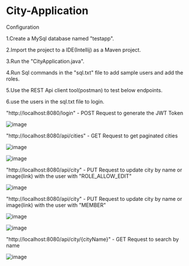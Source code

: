 # City-Application
Configuration

1.Create a MySql database named "testapp".

2.Import the project to a IDE(Intellij) as a Maven project.

3.Run the "CityApplication.java".

4.Run Sql commands in the "sql.txt" file to add sample users and add the roles.

5.Use the REST Api client tool(postman) to test below endpoints.

6.use the users in the sql.txt file to login.

"http://localhost:8080/login" - POST Request to generate the JWT Token

![image](https://user-images.githubusercontent.com/23737031/215235556-a3169e44-029d-4ed6-9de7-3ada41c6738e.png)

"http://localhost:8080/api/cities" - GET Request to get paginated cities

![image](https://user-images.githubusercontent.com/23737031/215235807-c61e5af1-a0ba-4528-9d07-dd94b01f9d1f.png)

![image](https://user-images.githubusercontent.com/23737031/215235881-82a0435e-974e-47ad-96e3-cf9d99ef416e.png)

"http://localhost:8080/api/city" - PUT Request to update city by name or image(link) with the user with "ROLE_ALLOW_EDIT"

![image](https://user-images.githubusercontent.com/23737031/215236328-08828525-3850-4e56-b5a1-1bd1804958d2.png)

"http://localhost:8080/api/city" - PUT Request to update city by name or image(link) with the user with "MEMBER"

![image](https://user-images.githubusercontent.com/23737031/215236901-21f21898-e60c-48cf-93e7-2a63d4107917.png)

![image](https://user-images.githubusercontent.com/23737031/215237412-fa254ae1-c143-4fb3-ac99-fcd5f08ed4c5.png)

"http://localhost:8080/api/city/{cityName}" - GET Request to search by name

![image](https://user-images.githubusercontent.com/23737031/215236409-31e67de9-d938-4e6a-b39a-470c4b9a2086.png)




